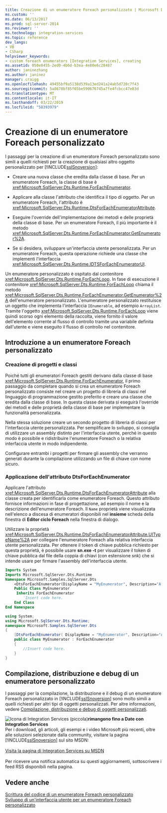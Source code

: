 ```yaml
---
title: Creazione di un enumeratore Foreach personalizzato | Microsoft Docs
ms.custom: ''
ms.date: 06/13/2017
ms.prod: sql-server-2014
ms.reviewer: ''
ms.technology: integration-services
ms.topic: reference
dev_langs:
- VB
- CSharp
helpviewer_keywords:
- custom foreach enumerators [Integration Services], creating
ms.assetid: 050e8455-2ed0-4b6d-b3ea-4e80e6c28487
author: janinezhang
ms.author: janinez
manager: craigg
ms.openlocfilehash: 49455bf9a5138d539a13ed241a24ab5d720c7f43
ms.sourcegitcommit: 5a8678bf85f65be590676745a7fe4fcbcc47e83d
ms.translationtype: MT
ms.contentlocale: it-IT
ms.lasthandoff: 03/22/2019
ms.locfileid: "58393979"
---
```

# <a name="creating-a-custom-foreach-enumerator"></a>Creazione di un enumeratore Foreach personalizzato
  I passaggi per la creazione di un enumeratore Foreach personalizzato sono simili a quelli richiesti per la creazione di qualsiasi altro oggetto personalizzato per [!INCLUDE[ssISnoversion](../../../includes/ssisnoversion-md.md)]:  
  
-   Creare una nuova classe che eredita dalla classe di base. Per un enumeratore Foreach, la classe di base è <xref:Microsoft.SqlServer.Dts.Runtime.ForEachEnumerator>.  
  
-   Applicare alla classe l'attributo che identifica il tipo di oggetto. Per un enumeratore Foreach, l'attributo è <xref:Microsoft.SqlServer.Dts.Runtime.DtsForEachEnumeratorAttribute>.  
  
-   Eseguire l'override dell'implementazione dei metodi e delle proprietà della classe di base. Per un enumeratore Foreach, il più importante è il metodo <xref:Microsoft.SqlServer.Dts.Runtime.ForEachEnumerator.GetEnumerator%2A>.  
  
-   Se si desidera, sviluppare un'interfaccia utente personalizzata. Per un enumeratore Foreach, questa operazione richiede una classe che implementi l'interfaccia <xref:Microsoft.SqlServer.Dts.Runtime.IDTSForEachEnumeratorUI>.  
  
 Un enumeratore personalizzato è ospitato dal contenitore <xref:Microsoft.SqlServer.Dts.Runtime.ForEachLoop>. In fase di esecuzione il contenitore <xref:Microsoft.SqlServer.Dts.Runtime.ForEachLoop> chiama il metodo <xref:Microsoft.SqlServer.Dts.Runtime.ForEachEnumerator.GetEnumerator%2A> dell'enumeratore personalizzato. L'enumeratore personalizzato restituisce un oggetto che implementa l'interfaccia `IEnumerable`, ad esempio `ArrayList`. Tramite l'oggetto <xref:Microsoft.SqlServer.Dts.Runtime.ForEachLoop> viene quindi scorso ogni elemento della raccolta, viene fornito il valore dell'elemento corrente al flusso di controllo tramite una variabile definita dall'utente e viene eseguito il flusso di controllo nel contenitore.  
  
## <a name="getting-started-with-a-custom-foreach-enumerator"></a>Introduzione a un enumeratore Foreach personalizzato  
  
### <a name="creating-projects-and-classes"></a>Creazione di progetti e classi  
 Poiché tutti gli enumeratori Foreach gestiti derivano dalla classe di base <xref:Microsoft.SqlServer.Dts.Runtime.ForEachEnumerator>, il primo passaggio da completare quando si crea un enumeratore Foreach personalizzato consiste nel creare un progetto di libreria di classi nel linguaggio di programmazione gestito preferito e creare una classe che eredita dalla classe di base. In questa classe derivata si eseguirà l'override dei metodi e delle proprietà della classe di base per implementare la funzionalità personalizzata.  
  
 Nella stessa soluzione creare un secondo progetto di libreria di classi per l'interfaccia utente personalizzata. Per semplificare lo sviluppo, si consiglia di utilizzare un assembly distinto per l'interfaccia utente, perché in questo modo è possibile e ridistribuire l'enumeratore Foreach o la relativa interfaccia utente in modo indipendente.  
  
 Configurare entrambi i progetti per firmare gli assembly che verranno generati durante la compilazione utilizzando un file di chiave con nome sicuro.  
  
### <a name="applying-the-dtsforeachenumerator-attribute"></a>Applicazione dell'attributo DtsForEachEnumerator  
 Applicare l'attributo <xref:Microsoft.SqlServer.Dts.Runtime.DtsForEachEnumeratorAttribute> alla classe creata per identificarla come enumeratore Foreach. Questo attributo fornisce informazioni in fase di progettazione, ad esempio il nome e la descrizione dell'enumeratore Foreach. Il `Name` proprietà viene visualizzata nell'elenco a discesa di enumeratori disponibili nel **insieme** scheda della finestra di **Editor ciclo Foreach** nella finestra di dialogo.  
  
 Utilizzare la proprietà <xref:Microsoft.SqlServer.Dts.Runtime.DtsForEachEnumeratorAttribute.UITypeName%2A> per collegare l'enumeratore Foreach alla relativa interfaccia utente personalizzata. Per ottenere il token di chiave pubblica richiesto per questa proprietà, è possibile usare **sn.exe -t** per visualizzare il token di chiave pubblica dal file della coppia di chiavi (con estensione snk) che si intende usare per firmare l'assembly dell'interfaccia utente.  
  
```vb  
Imports System  
Imports Microsoft.SqlServer.Dts.Runtime  
Namespace Microsoft.Samples.SqlServer.Dts  
    <DtsForEachEnumerator(DisplayName = "MyEnumerator", Description="A sample custom enumerator", UITypeName="FullyQualifiedTypeName,AssemblyName,Version=1.00.000.00,Culture=Neutral,PublicKeyToken=<publickeytoken>")> _   
    Public Class MyEnumerator  
     Inherits ForEachEnumerator  
        'Insert code here.  
    End Class  
End Namespace  
```  
  
```csharp  
using System;  
using Microsoft.SqlServer.Dts.Runtime;  
namespace Microsoft.Samples.SqlServer.Dts  
{  
    [DtsForEachEnumerator( DisplayName = "MyEnumerator", Description="A sample custom enumerator", UITypeName="FullyQualifiedTypeName,AssemblyName,Version=1.00.000.00,Culture=Neutral,PublicKeyToken=<publickeytoken>")]  
    public class MyEnumerator : ForEachEnumerator  
    {  
        //Insert code here.  
    }  
}  
```  
  
## <a name="building-deploying-and-debugging-a-custom-enumerator"></a>Compilazione, distribuzione e debug di un enumeratore personalizzato  
 I passaggi per la compilazione, la distribuzione e il debug di un enumeratore Foreach personalizzato in [!INCLUDE[ssISnoversion](../../../includes/ssisnoversion-md.md)] sono molto simili a quelli richiesti per altri tipi di oggetti personalizzati. Per altre informazioni, vedere [Compilazione, distribuzione e debug di oggetti personalizzati](../building-deploying-and-debugging-custom-objects.md).  
  
![Icona di Integration Services (piccola)](../../media/dts-16.gif "icona di Integration Services (piccola)")**rimangono fino a Date con Integration Services**<br /> Per i download, gli articoli, gli esempi e i video Microsoft più recenti, oltre alle soluzioni selezionate dalla community, visitare la pagina [!INCLUDE[ssISnoversion](../../../includes/ssisnoversion-md.md)] sul sito MSDN:<br /><br /> [Visita la pagina di Integration Services su MSDN](https://go.microsoft.com/fwlink/?LinkId=136655)<br /><br /> Per ricevere una notifica automatica su questi aggiornamenti, sottoscrivere i feed RSS disponibili nella pagina.  
  
## <a name="see-also"></a>Vedere anche  
 [Scrittura del codice di un enumeratore Foreach personalizzato](coding-a-custom-foreach-enumerator.md)   
 [Sviluppo di un'interfaccia utente per un enumeratore Foreach personalizzato](developing-a-user-interface-for-a-custom-foreach-enumerator.md)  
  
  
